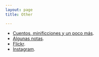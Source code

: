 ```yaml
---
layout: page
title: Other

---
```


- [Cuentos, minificciones y un poco más](http://www.neorelativista.blogspot.com).
- [Algunas notas](https://igomezv.github.io/posts).
- [Flickr](https://www.flickr.com/photos/neorelativista).
- [Instagram](https://www.instagram.com/neorelativista).



